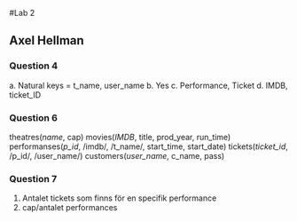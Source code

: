 #Lab 2 

## Axel Hellman

### Question 4 

a. Natural keys = t_name, user_name
b. Yes 
c. Performance, Ticket
d. IMDB, ticket_ID

### Question 6

theatres(_name_, cap)
movies(_IMDB_, title, prod_year, run_time)
performanses(_p_id_, /imdb/, /t_name/, start_time, start_date)
tickets(_ticket_id_, /p_id/, /user_name/)
customers(_user_name_, c_name, pass)

### Question 7

1. Antalet tickets som finns för en specifik performance
2. cap/antalet performances



